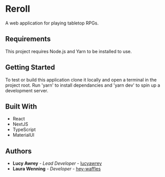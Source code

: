 # Reroll
A web application for playing tabletop RPGs.

## Requirements
This project requires Node.js and Yarn to be installed to use.

## Getting Started
To test or build this application clone it locally and open a terminal in the project root. Run 'yarn' to install dependancies and 'yarn dev' to spin up a development server.

## Built With
* React
* NextJS
* TypeScript
* MaterialUI

## Authors
* **Lucy Awrey** - *Lead Developer* - [lucyawrey](https://github.com/lucyawrey)
* **Laura Wenning** - *Developer* - [hey-waffles](https://github.com/hey-waffles)